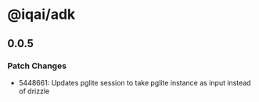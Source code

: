 # @iqai/adk

## 0.0.5

### Patch Changes

- 5448661: Updates pglite session to take pglite instance as input instead of drizzle

